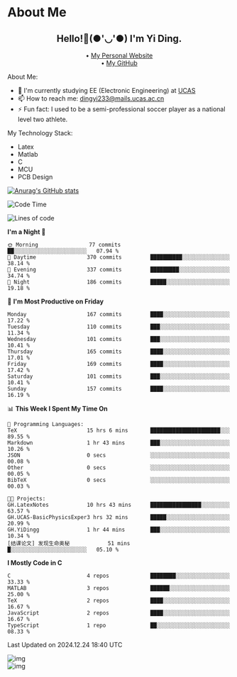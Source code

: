# About Me

<h2 style="text-align:center;"> Hello!👋(●'◡'●) I'm Yi Ding.</h2>

<div style="text-align:center;">
  • <a href="https://yidingg.github.io/YiDingg">My Personal Website</a><br>
  • <a href="https://github.com/YiDingg">My GitHub</a>
</div>

About Me:
- 🔭 I'm currently studying EE (Electronic Engineering) at [UCAS](https://www.ucas.ac.cn/)
- 📫 How to reach me: dingyi233@mails.ucas.ac.cn
- ⚡ Fun fact: I used to be a semi-professional soccer player as a national level two athlete.

My Technology Stack:
- Latex
- Matlab
- C
- MCU
- PCB Design

[![Anurag's GitHub stats](https://github-readme-stats.vercel.app/api?username=YiDingg)](https://github.com/anuraghazra/github-readme-stats)

<!--START_SECTION:waka-->
![Code Time](http://img.shields.io/badge/Code%20Time-843%20hrs%2034%20mins-blue)

![Lines of code](https://img.shields.io/badge/From%20Hello%20World%20I%27ve%20Written-626.9%20thousand%20lines%20of%20code-blue)

**I'm a Night 🦉** 

```text
🌞 Morning                77 commits          ██░░░░░░░░░░░░░░░░░░░░░░░   07.94 % 
🌆 Daytime                370 commits         ██████████░░░░░░░░░░░░░░░   38.14 % 
🌃 Evening                337 commits         █████████░░░░░░░░░░░░░░░░   34.74 % 
🌙 Night                  186 commits         █████░░░░░░░░░░░░░░░░░░░░   19.18 % 
```
📅 **I'm Most Productive on Friday** 

```text
Monday                   167 commits         ████░░░░░░░░░░░░░░░░░░░░░   17.22 % 
Tuesday                  110 commits         ███░░░░░░░░░░░░░░░░░░░░░░   11.34 % 
Wednesday                101 commits         ███░░░░░░░░░░░░░░░░░░░░░░   10.41 % 
Thursday                 165 commits         ████░░░░░░░░░░░░░░░░░░░░░   17.01 % 
Friday                   169 commits         ████░░░░░░░░░░░░░░░░░░░░░   17.42 % 
Saturday                 101 commits         ███░░░░░░░░░░░░░░░░░░░░░░   10.41 % 
Sunday                   157 commits         ████░░░░░░░░░░░░░░░░░░░░░   16.19 % 
```


📊 **This Week I Spent My Time On** 

```text
💬 Programming Languages: 
TeX                      15 hrs 6 mins       ██████████████████████░░░   89.55 % 
Markdown                 1 hr 43 mins        ███░░░░░░░░░░░░░░░░░░░░░░   10.26 % 
JSON                     0 secs              ░░░░░░░░░░░░░░░░░░░░░░░░░   00.08 % 
Other                    0 secs              ░░░░░░░░░░░░░░░░░░░░░░░░░   00.05 % 
BibTeX                   0 secs              ░░░░░░░░░░░░░░░░░░░░░░░░░   00.03 % 

🐱‍💻 Projects: 
GH.LatexNotes            10 hrs 43 mins      ████████████████░░░░░░░░░   63.57 % 
GH.UCAS-BasicPhysicsExper3 hrs 32 mins       █████░░░░░░░░░░░░░░░░░░░░   20.99 % 
GH.YiDingg               1 hr 44 mins        ███░░░░░░░░░░░░░░░░░░░░░░   10.34 % 
[结课论文] 发现生命奥秘            51 mins             █░░░░░░░░░░░░░░░░░░░░░░░░   05.10 % 
```

**I Mostly Code in C** 

```text
C                        4 repos             ████████░░░░░░░░░░░░░░░░░   33.33 % 
MATLAB                   3 repos             ██████░░░░░░░░░░░░░░░░░░░   25.00 % 
TeX                      2 repos             ████░░░░░░░░░░░░░░░░░░░░░   16.67 % 
JavaScript               2 repos             ████░░░░░░░░░░░░░░░░░░░░░   16.67 % 
TypeScript               1 repo              ██░░░░░░░░░░░░░░░░░░░░░░░   08.33 % 
```




 Last Updated on 2024.12.24 18:40 UTC
<!--END_SECTION:waka-->

<!-- Coding activity over the last year -->
<div class='center'><img src='https://wakatime.com/share/@YiDingg/260601e0-8e46-41ab-9832-d4d0ae5fd0bd.svg' alt='img'/></div>

<!-- Languages over the last year -->
<div class='center'><img src='https://wakatime.com/share/@YiDingg/99546fa3-4cc3-4808-ab6e-13f38e27aba1.svg' alt='img'/></div>
